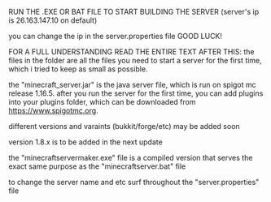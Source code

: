 RUN THE .EXE OR BAT FILE TO 
START BUILDING THE SERVER 
(server's ip is 26.163.147.10 on default)

you can change the ip in the server.properties file GOOD LUCK!

FOR A FULL UNDERSTANDING READ THE ENTIRE TEXT AFTER THIS: 
the files in the folder are all the files you need to start a 
server for the first time, which i tried to keep as small as 
possible.

the "minecraft_server.jar" is the java server file, which is run on spigot mc release 1.16.5. after you run the server for the first time, you can add plugins into your plugins folder, which can be downloaded from https://www.spigotmc.org.

different versions and varaints (bukkit/forge/etc) may be added soon

version 1.8.x is to be added in the next update

the "minecraftservermaker.exe" file is a compiled version that serves the exact same purpose as the "minecraftserver.bat" file

to change the server name and etc surf throughout the "server.properties" file 



